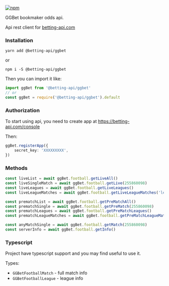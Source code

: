 [![npm](https://img.shields.io/npm/v/@betting-api/ggbet)](https://www.npmjs.com/package/@betting-api/ggbet)

GGBet bookmaker odds api. 

Api rest client for [betting-api.com](https://betting-api.com)

### Installation

`yarn add @betting-api/ggbet`

or

`npm i -S @betting-api/ggbet`


Then you can import it like:

```typescript
import ggBet from '@betting-api/ggbet'
// or
const ggBet = require('@betting-api/ggbet').default
```


### Authorization

To start using api, you need to create app at 
https://betting-api.com/console

Then:

```typescript
ggBet.registerApp({
    secret_key: 'XXXXXXXXX',
})
```


### Methods

```typescript
const liveList = await ggBet.football.getLiveAll()
const liveSingleMatch = await ggBet.football.getLive(255860098)
const liveLeagues = await ggBet.football.getLiveLeagues()
const liveLeagueMatches = await ggBet.football.getLiveLeagueMatches('league_id')

const prematchList = await ggBet.football.getPreMatchAll()
const prematchSingle = await ggBet.football.getPreMatch(255860098)
const prematchLeagues = await ggBet.football.getPreMatchLeagues()
const prematchLeagueMatches = await ggBet.football.getPreMatchLeagueMatches('league_id')

const anyMatchSingle = await ggBet.football.getMatch(255860098)
const serverInfo = await ggBet.football.getInfo()
```



### Typescript

Project have typescript support and you may find useful to use it.

Types:
- `GGBetFootballMatch` - full match info
- `GGBetFootballLeague` - league info
